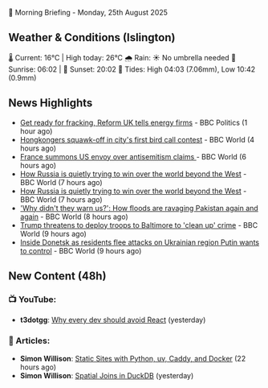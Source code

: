 🌅 Morning Briefing - Monday, 25th August 2025

## Weather & Conditions (Islington)

🌡️ Current: 16°C | High today: 26°C
🌧️ Rain: ☀️ No umbrella needed
🌅 Sunrise: 06:02 | 🌇 Sunset: 20:02
🌊 Tides: High 04:03 (7.06mm), Low 10:42 (0.9mm)

## News Highlights

- [Get ready for fracking, Reform UK tells energy firms](https://www.bbc.com/news/articles/c74172wlezwo?at_medium=RSS&at_campaign=rss) - BBC Politics (1 hour ago)
- [Hongkongers squawk-off in city's first bird call contest](https://www.bbc.com/news/videos/ce83mgm7n1zo?at_medium=RSS&at_campaign=rss) - BBC World (4 hours ago)
- [France summons US envoy over antisemitism claims ](https://www.bbc.com/news/articles/cq58102wz47o?at_medium=RSS&at_campaign=rss) - BBC World (6 hours ago)
- [How Russia is quietly trying to win over the world beyond the West](https://www.bbc.com/news/articles/cm2vr37yd4no?at_medium=RSS&at_campaign=rss) - BBC World (7 hours ago)
- [How Russia is quietly trying to win over the world beyond the West](https://www.bbc.com/news/articles/cm2vr37yd4no?at_medium=RSS&at_campaign=rss) - BBC World (7 hours ago)
- ['Why didn't they warn us?': How floods are ravaging Pakistan again and again](https://www.bbc.com/news/articles/c860e6d4dyqo?at_medium=RSS&at_campaign=rss) - BBC World (8 hours ago)
- [Trump threatens to deploy troops to Baltimore to 'clean up' crime](https://www.bbc.com/news/articles/c78mymx7mpko?at_medium=RSS&at_campaign=rss) - BBC World (9 hours ago)
- [Inside Donetsk as residents flee attacks on Ukrainian region Putin wants to control](https://www.bbc.com/news/articles/c209yn1ygz6o?at_medium=RSS&at_campaign=rss) - BBC World (9 hours ago)

## New Content (48h)
### 📺 YouTube:

- **t3dotgg**: [Why every dev should avoid React](https://www.youtube.com/watch?v=wOHqwYtZ_90) (yesterday)

### 📝 Articles:

- **Simon Willison**: [Static Sites with Python, uv, Caddy, and Docker](https://simonwillison.net/2025/Aug/24/uv-caddy-and-docker/#atom-everything) (22 hours ago)
- **Simon Willison**: [Spatial Joins in DuckDB](https://simonwillison.net/2025/Aug/23/spatial-joins-in-duckdb/#atom-everything) (yesterday)

